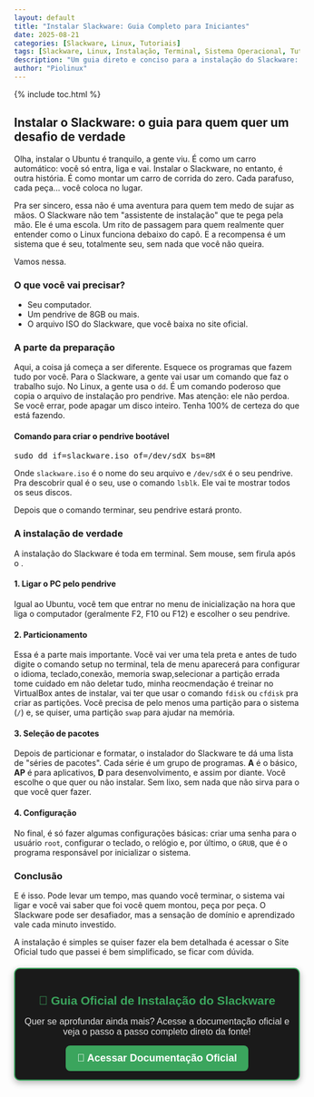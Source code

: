 ```yaml
---
layout: default
title: "Instalar Slackware: Guia Completo para Iniciantes"
date: 2025-08-21
categories: [Slackware, Linux, Tutoriais]
tags: [Slackware, Linux, Instalação, Terminal, Sistema Operacional, Tutoriais]
description: "Um guia direto e conciso para a instalação do Slackware: um rito de passagem para quem quer realmente dominar o Linux."
author: "Piolinux"
---
```


{% include toc.html %}

  <section class="post-content">
  
  
  
<h2>Instalar o Slackware: o guia para quem quer um desafio de verdade</h2>

<p>Olha, instalar o Ubuntu é tranquilo, a gente viu. É como um carro automático: você só entra, liga e vai. Instalar o Slackware, no entanto, é outra história. É como montar um carro de corrida do zero. Cada parafuso, cada peça... você coloca no lugar.</p>

<p>Pra ser sincero, essa não é uma aventura para quem tem medo de sujar as mãos. O Slackware não tem "assistente de instalação" que te pega pela mão. Ele é uma escola. Um rito de passagem para quem realmente quer entender como o Linux funciona debaixo do capô. E a recompensa é um sistema que é seu, totalmente seu, sem nada que você não queira.</p>

<p>Vamos nessa.</p>

<h3>O que você vai precisar?</h3>
<ul>
  <li>Seu computador.</li>
  <li>Um pendrive de 8GB ou mais.</li>
  <li>O arquivo ISO do Slackware, que você baixa no site oficial.</li>
</ul>

<h3>A parte da preparação</h3>
<p>Aqui, a coisa já começa a ser diferente. Esquece os programas que fazem tudo por você. Para o Slackware, a gente vai usar um comando que faz o trabalho sujo. No Linux, a gente usa o <code>dd</code>. É um comando poderoso que copia o arquivo de instalação pro pendrive. Mas atenção: ele não perdoa. Se você errar, pode apagar um disco inteiro. Tenha 100% de certeza do que está fazendo.</p>

<h4>Comando para criar o pendrive bootável</h4>
<pre>
sudo dd if=slackware.iso of=/dev/sdX bs=8M
</pre>
<p>Onde <code>slackware.iso</code> é o nome do seu arquivo e <code>/dev/sdX</code> é o seu pendrive. Pra descobrir qual é o seu, use o comando <code>lsblk</code>. Ele vai te mostrar todos os seus discos.</p>
<p>Depois que o comando terminar, seu pendrive estará pronto.</p>

<h3>A instalação de verdade</h3>
<p>A instalação do Slackware é toda em terminal. Sem mouse, sem firula 
após o .</p>

<h4>1. Ligar o PC pelo pendrive</h4>
<p>Igual ao Ubuntu, você tem que entrar no menu de inicialização na 
hora que liga o computador (geralmente F2, F10 ou F12) e escolher o seu 
pendrive.</p>



<h4>2. Particionamento</h4>
<p>Essa é a parte mais importante. Você vai ver uma tela preta e antes 
de tudo digite o comando setup no terminal, tela de menu aparecerá para 
configurar o idioma, teclado,conexão, memoria swap,selecionar a partição 
errada tome cuidado em 
não deletar tudo, 
minha reocmendação é treinar no VirtualBox antes de instalar, vai ter que usar o comando <code>fdisk</code> ou <code>cfdisk</code> pra criar as partições. Você precisa de pelo menos uma partição para o sistema (<code>/</code>) e, se quiser, uma partição <code>swap</code> para ajudar na memória.</p>

<h4>3. Seleção de pacotes</h4>
<p>Depois de particionar e formatar, o instalador do Slackware te dá uma lista de "séries de pacotes". Cada série é um grupo de programas. <strong>A</strong> é o básico, <strong>AP</strong> é para aplicativos, <strong>D</strong> para desenvolvimento, e assim por diante. Você escolhe o que quer ou não instalar. Sem lixo, sem nada que não sirva para o que você quer fazer.</p>

<h4>4. Configuração</h4>
<p>No final, é só fazer algumas configurações básicas: criar uma senha para o usuário <code>root</code>, configurar o teclado, o relógio e, por último, o <code>GRUB</code>, que é o programa responsável por inicializar o sistema.</p>

<h3>Conclusão</h3>
<p>E é isso. Pode levar um tempo, mas quando você terminar, o sistema vai ligar e você vai saber que foi você quem montou, peça por peça. O Slackware pode ser desafiador, mas a sensação de domínio e aprendizado vale cada minuto investido.</p>

<p>A instalação é simples se quiser fazer ela bem detalhada é acessar o Site Oficial tudo que passei é bem simplificado, se ficar com dúvida.</p>




<div style="
background-color: #1a1a1a;
border: 2px solid #3ba55d;
padding: 15px;
margin: 20px 0;
border-radius: 10px;
text-align: center;
box-shadow: 0 4px 12px rgba(0,0,0,0.3);
font-family: Arial, sans-serif;
">
<h2 style="color: #3ba55d; margin-bottom: 10px;">📘 Guia Oficial de Instalação do Slackware</h2>
<p style="color: #e0e0e0; font-size: 16px; margin-bottom: 15px;">
Quer se aprofundar ainda mais? Acesse a documentação oficial e veja o passo a passo completo direto da fonte!
</p>
<a href="https://docs.slackware.com/pt-br:slackware:install" target="_blank"
style="
background-color: #3ba55d;
color: #fff;
padding: 12px 20px;
text-decoration: none;
font-size: 18px;
font-weight: bold;
border-radius: 8px;
transition: background 0.3s ease;
display: inline-block;
"
onmouseover="this.style.backgroundColor='#2e8649'"
onmouseout="this.style.backgroundColor='#3ba55d'">
🔗 Acessar Documentação Oficial
</a>
</div>

</section>





